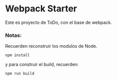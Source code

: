 # Webpack Starter

Este es proyecto de ToDo, con el base de webpack.

### Notas:
Recuerden reconstruir los modulos de Node.
````
npm install
````
y para construir el build, recuerden:
````
npm run build
````
